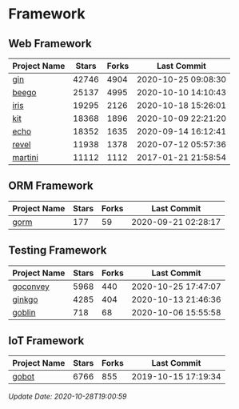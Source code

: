 # Framework

## Web Framework
| Project Name | Stars | Forks | Last Commit |
| ------------ | ----- | ----- | ----------- |
| [gin](https://github.com/gin-gonic/gin) | 42746 | 4904 | 2020-10-25 09:08:30 |
| [beego](https://github.com/astaxie/beego) | 25137 | 4995 | 2020-10-10 14:10:43 |
| [iris](https://github.com/kataras/iris) | 19295 | 2126 | 2020-10-18 15:26:01 |
| [kit](https://github.com/go-kit/kit) | 18368 | 1896 | 2020-10-09 22:21:20 |
| [echo](https://github.com/labstack/echo) | 18352 | 1635 | 2020-09-14 16:12:41 |
| [revel](https://github.com/revel/revel) | 11938 | 1378 | 2020-07-12 05:57:36 |
| [martini](https://github.com/go-martini/martini) | 11112 | 1112 | 2017-01-21 21:58:54 |

## ORM Framework
| Project Name | Stars | Forks | Last Commit |
| ------------ | ----- | ----- | ----------- |
| [gorm](https://github.com/jinzhu/gorm) | 177 | 59 | 2020-09-21 02:28:17 |

## Testing Framework
| Project Name | Stars | Forks | Last Commit |
| ------------ | ----- | ----- | ----------- |
| [goconvey](https://github.com/smartystreets/goconvey) | 5968 | 440 | 2020-10-25 17:47:07 |
| [ginkgo](https://github.com/onsi/ginkgo) | 4285 | 404 | 2020-10-13 21:46:36 |
| [goblin](https://github.com/franela/goblin) | 718 | 68 | 2020-10-06 15:55:58 |

## IoT Framework
| Project Name | Stars | Forks | Last Commit |
| ------------ | ----- | ----- | ----------- |
| [gobot](https://github.com/hybridgroup/gobot) | 6766 | 855 | 2019-10-15 17:19:34 |

*Update Date: 2020-10-28T19:00:59*